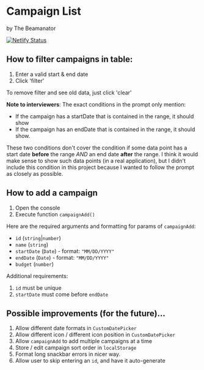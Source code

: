 # Campaign List

by The Beamanator

[![Netlify Status](https://api.netlify.com/api/v1/badges/a5a4a29f-0bd7-4ed7-b803-fc9287b6a496/deploy-status)](https://app.netlify.com/sites/campaign-dashboard/deploys)

## How to filter campaigns in table:

1. Enter a valid start & end date
2. Click 'filter'

To remove filter and see old data, just click 'clear'

**Note to interviewers**: The exact conditions in the prompt only mention:
- If the campaign has a startDate that is contained in the range, it should show
- If the campaign has an endDate that is contained in the range, it should show.

These two conditions don't cover the condition if some data point has a start date **before** the range _AND_ an end date **after** the range. I think it would make sense to show such data points (in a real application), but I didn't include this condition in this project because I wanted to follow the prompt as closely as possible.

## How to add a campaign

1. Open the console
2. Execute function `campaignAdd()`

Here are the required arguments and formatting for params of `campaignAdd`:

-   `id` (`string`|`number`)
-   `name` (`string`)
-   `startDate` (`Date`) - format: `"MM/DD/YYYY"`
-   `endDate` (`Date`) - format: `"MM/DD/YYYY"`
-   `budget` (`number`)

Additional requirements:

1. `id` must be unique
1. `startDate` must come before `endDate`

## Possible improvements (for the future)...

1. Allow different date formats in `CustomDatePicker`
1. Allow different icon / different icon position in `CustomDatePicker`
1. Allow `campaignAdd` to add multiple campaigns at a time
1. Store / edit campaign sort order in `localStorage`
1. Format long snackbar errors in nicer way.
1. Allow user to skip entering an `id`, and have it auto-generate

